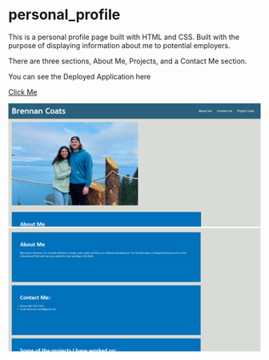 # personal_profile
This is a personal profile page built with HTML and CSS. Built with the purpose of displaying
information about me to potential employers.

There are three sections, About Me, Projects, and a Contact Me section.

You can see the Deployed Application here

[Click Me](https://brennancoats.github.io/personal_profile/)

![image ](./assets/week2profilePic1.png)
![image ](./assets/week2profilePic2.png)
